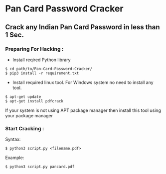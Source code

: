 # Pan Card Password Cracker
## Crack any Indian Pan Card Password in less than 1 Sec.

### Preparing For Hacking :
- Install reqired Python library
```shell
$ cd path/to/Pan-Card-Password-Cracker/
$ pip3 install -r requirement.txt
```
- Install required linux tool. For Windows system no need to install any tool.
``` shell
$ apt-get update
$ apt-get install pdfcrack
```
If your system is not using APT package manager then install this tool using your package manager
   
### Start Cracking :
Syntax:
```shell
$ python3 script.py <filename.pdf>
```
Example:
```shell
$ python3 script.py pancard.pdf
```
